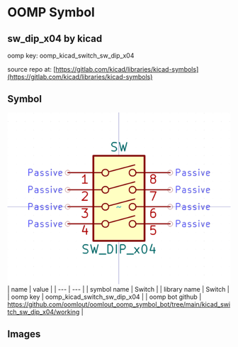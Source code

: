 # OOMP Symbol  
## sw_dip_x04  by kicad  
  
oomp key: oomp_kicad_switch_sw_dip_x04  
  
source repo at: [https://gitlab.com/kicad/libraries/kicad-symbols](https://gitlab.com/kicad/libraries/kicad-symbols)  
## Symbol  
  
[![working.png](working_600.png)](working.png)  
| name | value | 
| --- | --- | 
| symbol name | Switch | 
| library name | Switch | 
| oomp key | oomp_kicad_switch_sw_dip_x04 | 
| oomp bot github | https://github.com/oomlout/oomlout_oomp_symbol_bot/tree/main/kicad_switch_sw_dip_x04/working | 
## Images  
